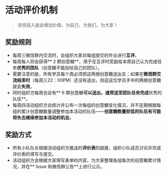 
# 活动评价机制

> 坚信投入就会增加价值，为自己、为我们，为大家！

## 奖励规则

- 每周三微信群内交流时，会组织大家对每组提交的作业进行**互评**。
- 每周每人将会获得** 2 颗创意糖**，用于在互评时奖励给本周自己认为完成任务**优秀的团队**（创意糖不能投给自己的团队）。
- 需要注意的是，所有学员每个周必须把这两根创意糖送出去；如果在**微信群交流结束时**（每周三22：00PM）还没有送出，则这这位学员手中的两根创意糖就会**失效**。
- 同时组织方每周也会有** 6 颗创意糖**可以送出，通常送至团队任务完成**优秀的队伍**。
- 每周四活动组织方会统计并公布一次每组的创意糖变化情况，并不定期根据每组的累计创意糖数量调整参加本活动的队伍——**创意糖数量较低的队伍有可能将失去继续参加本活动的机会**。

## 奖励方式

- 所有小队队长根据活动组织方推送的**评价表**的链接，组织小队成员讨论并完成评价表的填写与提交。
- 活动组织方会根据大家填写表单的内容，为大家整理各组每次的创意糖累计情况，并在** Issue 和微信群公告**上进行公示。
